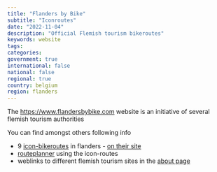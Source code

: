 ```yaml
---
title: "Flanders by Bike"
subtitle: "Iconroutes"
date: "2022-11-04"
description: "Official Flemish tourism bikeroutes"
keywords: website
tags:
categories: 
government: true
international: false
national: false
regional: true
country: belgium
region: flanders
---
```

The https://www.flandersbybike.com website is an initiative of several flemish tourism authorities

You can find amongst others following info
- 9 [icon-bikeroutes](/source/com.flandersbybike) in flanders - [on their site](https://www.flandersbybike.com/#routes)
- [routeplanner](https://beta.nodemapp.com/nl/cycling/iconroutes) using the icon-routes
- weblinks to different flemish tourism sites in the [about page](https://www.flandersbybike.com/about-us)
